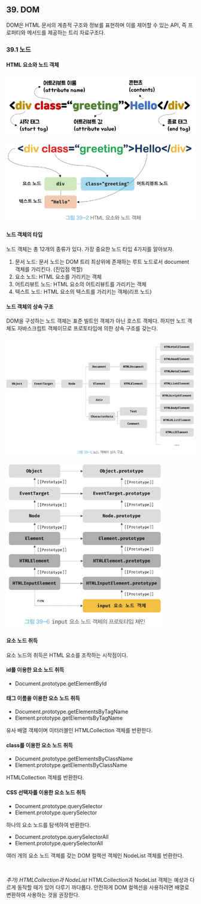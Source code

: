 ## 39. DOM

DOM은 HTML 문서의 계층적 구조와 정보를 표현하며 이를 제어할 수 있는 API, 즉 프로퍼티와 메서드를 제공하는 트리 자료구조다.

### 39.1 노드

#### HTML 요소와 노드 객체

![alt text](image.png)

![alt text](image-1.png)

#### 노드 객체의 타입

노드 객체는 총 12개의 종류가 있다. 가장 중요한 노드 타입 4가지를 알아보자.

1. 문서 노드: 문서 노드는 DOM 트리 최상위에 존재하는 루트 노드로서 document 객체를 가리킨다. (진입점 역할)
2. 요소 노드: HTML 요소를 가리키는 객체
3. 어트리뷰트 노드: HTML 요소의 어트리뷰트를 가리키는 객체
4. 텍스트 노드: HTML 요소의 텍스트를 가리키는 객체(리프 노드)

#### 노드 객체의 상속 구조

DOM을 구성하는 노드 객체는 표준 빌트인 객체가 아닌 호스트 객체다.
하지만 노드 객체도 자바스크립트 객체이므로 프로토타입에 의한 상속 구조를 갖는다.

![alt text](image-2.png)

![alt text](image-3.png)

#### 요소 노드 취득

요소 노드의 취득은 HTML 요소를 조작하는 시작점이다.

#### id를 이용한 요소 노드 취득

- Document.prototype.getElementById

#### 태그 이름을 이용한 요소 노드 취득

- Document.prototype.getElementsByTagName
- Element.prototype.getElementsByTagName

유사 배열 객체이며 이터러블인 HTMLCollection 객체를 반환한다.

#### class를 이용한 요소 노드 취득

- Document.prototype.getElementsByClassName
- Element.prototype.getElementsByClassName

HTMLCollection 객체를 반환한다.

#### CSS 선택자를 이용한 요소 노드 취득

- Document.prototype.querySelector
- Element.prototype.querySelector

하나의 요소 노드를 탐색하여 반환한다.

- Document.prototype.querySelectorAll
- Element.prototype.querySelectorAll

여러 개의 요소 노드 객체를 갖는 DOM 컬렉션 객체인 NodeList 객체를 반환한다.

<br>

_추가) HTMLCollection과 NodeList_
HTMLCollection과 NodeList 객체는 예상과 다르게 동작할 때가 있어 다루기 까다롭다.
안전하게 DOM 컬렉션을 사용하려면 배열로 변환하여 사용하는 것을 권장한다.
